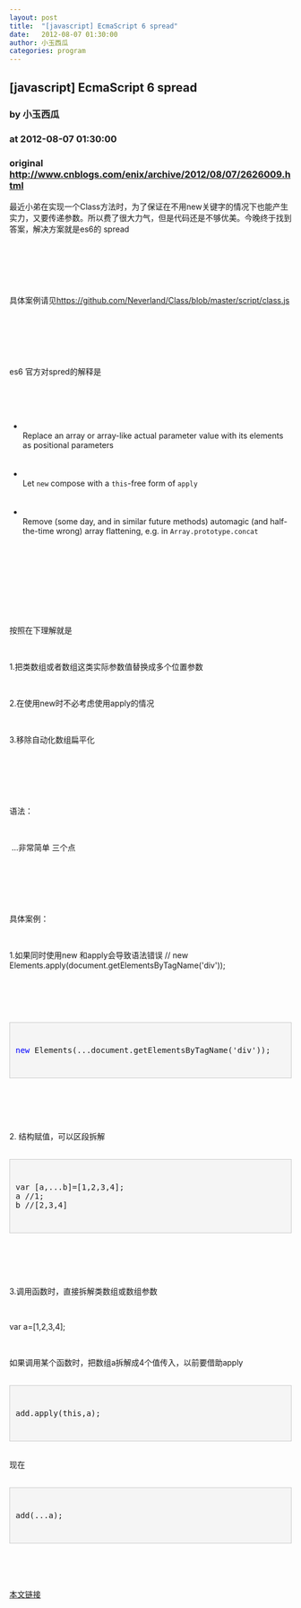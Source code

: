 ```yaml
---
layout: post
title:  "[javascript] EcmaScript 6 spread"
date:   2012-08-07 01:30:00
author: 小玉西瓜
categories: program
---
```


## [javascript] EcmaScript 6 spread
### by 小玉西瓜
### at 2012-08-07 01:30:00
### original <http://www.cnblogs.com/enix/archive/2012/08/07/2626009.html>

<p>最近小弟在实现一个Class方法时，为了保证在不用new关键字的情况下也能产生实力，又要传递参数。所以费了很大力气，但是代码还是不够优美。今晚终于找到答案，解决方案就是es6的 spread</p><br><p> </p><br><p>具体案例请见<a href="https://github.com/Neverland/Class/blob/master/script/class.js">https://github.com/Neverland/Class/blob/master/script/class.js</a></p><br><p> </p><br><p>es6 官方对spred的解释是</p><br><div><br><ul><br><li><br><div>Replace an array or array-like actual parameter value with its elements as positional parameters</div><br></li><br><li><br><div>Let <code>new</code> compose with a <code>this</code>-free form of <code>apply</code></div><br></li><br><li><br><div>Remove (some day, and in similar future methods) automagic (and half-the-time wrong) array flattening, e.g. in <code>Array.prototype.concat</code></div><br><div><code> </code></div><br></li><br></ul><br></div><br><p><a name="sketch"></a></p><br><p>按照在下理解就是</p><br><p>1.把类数组或者数组这类实际参数值替换成多个位置参数</p><br><p>2.在使用new时不必考虑使用apply的情况</p><br><p>3.移除自动化数组扁平化</p><br><p> </p><br><p>语法：</p><br><p> ...非常简单 三个点</p><br><p> </p><br><p>具体案例：</p><br><p>1.如果同时使用new 和apply会导致语法错误 // new Elements.apply(document.getElementsByTagName('div'));</p><br><p> </p><br><div style="background-color:#f5f5f5;border:1px solid #cccccc;padding:10px"><br><pre><span style="color:#0000ff">new</span> Elements(...document.getElementsByTagName('div'));</pre><br></div><br><p> </p><br><p>2. 结构赋值，可以区段拆解</p><br><div style="background-color:#f5f5f5;border:1px solid #cccccc;padding:10px"><br><pre>var [a,...b]=[1,2,3,4];<br>a //1;<br>b //[2,3,4]</pre><br></div><br><p> </p><br><p>3.调用函数时，直接拆解类数组或数组参数</p><br><p>var a=[1,2,3,4];</p><br><p>如果调用某个函数时，把数组a拆解成4个值传入，以前要借助apply</p><br><div style="background-color:#f5f5f5;border:1px solid #cccccc;padding:10px"><br><pre>add.apply(this,a);<br></pre><br></div><br><p>现在</p><br><div style="background-color:#f5f5f5;border:1px solid #cccccc;padding:10px"><br><pre>add(...a);<br></pre><br></div><br><p>　　</p><img src="http://www.cnblogs.com/enix/aggbug/2626009.html?type=1" width="1" height="1" alt=""><p><a href="http://www.cnblogs.com/enix/archive/2012/08/07/2626009.html">本文链接</a></p>